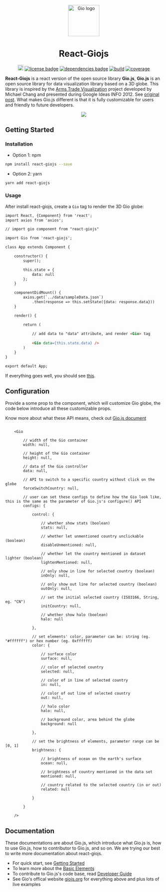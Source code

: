 
<p align="center"><a href="https://giojs.org" target="_blank"><img width="100" src="https://rawgit.com/syt123450/Gio.js/master/assets/readme/logo.png" alt="Gio logo"></a></p>

<h1 align="center">React-Giojs</h1>

<p align="center">
  <a href="https://www.npmjs.com/package/giojs"><img src="https://img.shields.io/npm/v/giojs.svg" alt="npm version" height="18"></a>
  <a href="https://github.com/syt123450/Gio.js/blob/master/LICENSE"><img src="https://img.shields.io/badge/license-Apache--2.0-green.svg" alt="license badge"></a>
  <a href="https://github.com/mrdoob/three.js/"><img src="https://img.shields.io/badge/dependencies-Three.js-brightgreen.svg" alt="dependencies badge"></a>
  <a href="https://travis-ci.org/syt123450/Gio.js"><img src="https://travis-ci.org/syt123450/Gio.js.svg" alt="build"></a>
  <a href="https://coveralls.io/github/syt123450/Gio.js?branch=master"><img src="https://coveralls.io/repos/github/syt123450/Gio.js/badge.svg" alt="coverage"></a>
</p>

**React-Giojs** is a react version of the open source library **Gio.js**, **Gio.js** is an open source library for data visualization library based on a 3D globe. This library is inspired by the [Arms Trade Visualization](http://armsglobe.chromeexperiments.com/) project developed by Michael Chang and presented during Google Ideas INFO 2012. See [original post](http://mflux.tumblr.com/post/28367579774/armstradeviz). What makes Gio.js different is that it is fully customizable for users and friendly to future developers.



<!-- [START screenshot] -->
<p align="center">
  <a href=""><img src="https://github.com/syt123450/giojs/blob/master/assets/readme/Gio.gif"/></a>
</p>
<!-- [END screenshot] -->

<!-- [START getstarted] -->
## Getting Started

### Installation

- Option 1: npm
```bash
npm install react-giojs --save
```
- Option 2: yarn
```bash
yarn add react-giojs
```
### Usage

After install react-giojs, create a `Gio` tag to render the 3D Gio globe:

```html
import React, {Component} from 'react';
import axios from 'axios';

// import gio component from "react-giojs"

import Gio from 'react-giojs';

class App extends Component {

    constructor() {
        super();

        this.state = {
            data: null
        };
    }

    componentDidMount() {
        axios.get(`../data/sampleData.json`)
            .then(response => this.setState({data: response.data}))
    }

    render() {

        return (
        
            // add data to "data" attribute, and render <Gio> tag
        
            <Gio data={this.state.data} />
        )
    }
}

export default App;

```

If everything goes well, you should see [this](http://giojs.org/examples/00_hello_world(simplest).html).

<!-- [END getstarted] -->

## Configuration

Provide a some prop to the <Gio> component, which will customize Gio globe, the code below introduce all these customizable props.

Know more about what these API means, check out [Gio.js document](http://giojs.org/html/docs/index.html)

```

    <Gio

        // width of the Gio container
        width: null,

        // height of the Gio container
        height: null,

        // data of the Gio controller
        data: null,

        // API to switch to a specific country without click on the globe
        forceSwitchCountry: null,

        // user can set these configs to define how the Gio look like, this is the same as the parameter of Gio.js's configure() API
        configs: {

            control: {

                // whether show stats (boolean)
                stats: null,

                // whether let unmentioned country unclickable (boolean)
                disableUnmentioned: null,

                // whether let the country mentioned in dataset lighter (boolean)
                lightenMentioned: null,

                // only show in line for selected country (boolean)
                inOnly: null,

                // only show out line for selected country (boolean)
                outOnly: null,

                // set the initial selected country (ISO3166, String, eg. "CN")
                initCountry: null,

                // whether show halo (boolean)
                halo: null

            },

            // set elements' color, parameter can be: string (eg. "#ffffff") or hex number (eg. 0xffffff)
            color: {

                // surface color
                surface: null,

                // color of selected country
                selected: null,

                // color of in line of selected country
                in: null,

                // color of out line of selected country
                out: null,

                // halo color
                halo: null,

                // background color, area behind the globe
                background: null

            },

            // set the brightness of elements, parameter range can be [0, 1]
            brightness: {

                // brightness of ocean on the earth's surface
                ocean: null,

                // brightness of country mentioned in the data set
                mentioned: null,

                // country related to the selected country (in or out)
                related: null

            }

        }

    />

```

<!-- [START documentation] -->
## Documentation

These documentations are about Gio.js, which introduce what Gio.js is, how to use Gio.js, how to contributor to Gio.js, and so on. We are trying our best to write more documentation about react-giojs.

- For quick start, see [Getting Started](https://github.com/syt123450/Gio.js/blob/master/docs/Getting%20Started.md)
- To learn more about the [Basic Elements](https://github.com/syt123450/Gio.js/blob/master/docs/Basic%20Elements.md)
- To contribute to Gio.js's code base, read [Developer Guide](https://github.com/syt123450/Gio.js/blob/master/docs/Developer%20Guide.md)
- See Gio's offical website [giojs.org](http://giojs.org) for everything above and plus lots of live examples

<!-- [END documentation] -->


[screenshot-url]: http://via.placeholder.com/400x300
[npm-badge]: https://img.shields.io/badge/npm-v0.0.5-orange.svg
[npm-badge-url]: https://www.npmjs.com/package/giojs
[license-badge]: https://img.shields.io/badge/license-MIT-brightgreen.svg
[license-badge-url]: https://github.com/syt123450/Gio.js/blob/master/LICENSE
[dependencies-badge]: https://img.shields.io/badge/dependencies-Three.js-brightgreen.svg
[dependencies-badge-url]: https://github.com/mrdoob/three.js/
